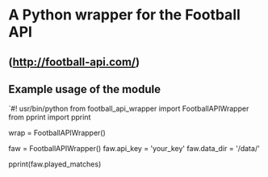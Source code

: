 # A Python wrapper for the Football API 
## (http://football-api.com/)
## Example usage of the module

`#! usr/bin/python
from football_api_wrapper import FootballAPIWrapper
from pprint import pprint

<!--example usage-->
wrap = FootballAPIWrapper()

<!--# set the api key
-->
faw = FootballAPIWrapper()
faw.api_key = 'your_key'
faw.data_dir = '/data/'

pprint(faw.played_matches)


